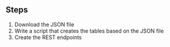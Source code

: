 
## Steps

1. Download the JSON file
2. Write a script that creates the tables based on the JSON file
3. Create the REST endpoints
